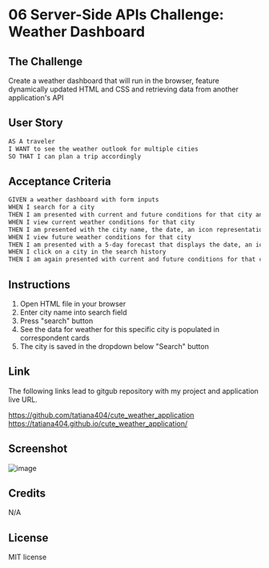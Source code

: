 # 06 Server-Side APIs Challenge: Weather Dashboard

## The Challenge

Create a weather dashboard that will run in the browser, feature dynamically updated HTML and CSS and retrieving data from another application's API


## User Story

```md
AS A traveler
I WANT to see the weather outlook for multiple cities
SO THAT I can plan a trip accordingly
```

## Acceptance Criteria

```md
GIVEN a weather dashboard with form inputs
WHEN I search for a city
THEN I am presented with current and future conditions for that city and that city is added to the search history
WHEN I view current weather conditions for that city
THEN I am presented with the city name, the date, an icon representation of weather conditions, the temperature, the humidity, and the the wind speed
WHEN I view future weather conditions for that city
THEN I am presented with a 5-day forecast that displays the date, an icon representation of weather conditions, the temperature, the wind speed, and the humidity
WHEN I click on a city in the search history
THEN I am again presented with current and future conditions for that city
```
## Instructions
1. Open HTML file in your browser
2. Enter city name into search field 
3. Press "search" button
4. See the data for weather for this specific city is populated in correspondent cards
5. The city is saved in the dropdown below "Search" button


## Link 

The following links lead to gitgub repository with my project and application live URL.

https://github.com/tatiana404/cute_weather_application
https://tatiana404.github.io/cute_weather_application/

## Screenshot
![image](https://github.com/tatiana404/cute_weather_application/assets/65060199/bd2e8e2b-36f0-474f-9e1e-132639a6b2f2)



## Credits
N/A

## License
MIT license 
